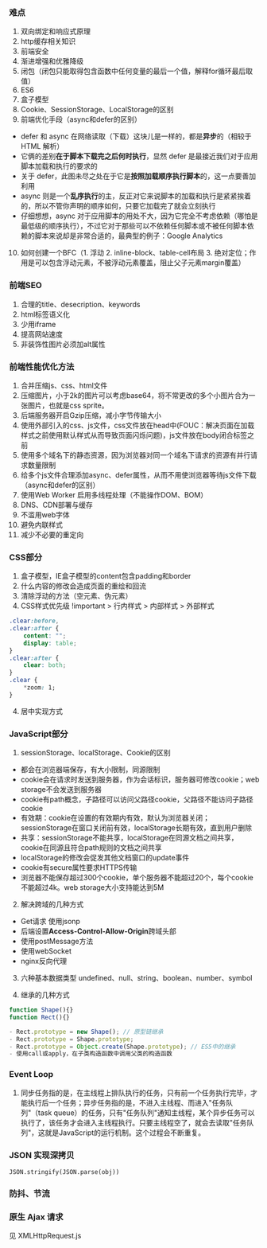 
### 难点
1. 双向绑定和响应式原理
2. http缓存相关知识
3. 前端安全
4. 渐进增强和优雅降级
5. 闭包（闭包只能取得包含函数中任何变量的最后一个值，解释for循环最后取值）
6. ES6
7. 盒子模型
8. Cookie、SessionStorage、LocalStorage的区别
9. 前端优化手段（async和defer的区别）
- defer 和 async 在网络读取（下载）这块儿是一样的，都是**异步**的（相较于 HTML 解析）
- 它俩的差别**在于脚本下载完之后何时执行**，显然 defer 是最接近我们对于应用脚本加载和执行的要求的
- 关于 defer，此图未尽之处在于它是**按照加载顺序执行脚本**的，这一点要善加利用
- async 则是一个**乱序执行**的主，反正对它来说脚本的加载和执行是紧紧挨着的，所以不管你声明的顺序如何，只要它加载完了就会立刻执行
- 仔细想想，async 对于应用脚本的用处不大，因为它完全不考虑依赖（哪怕是最低级的顺序执行），不过它对于那些可以不依赖任何脚本或不被任何脚本依赖的脚本来说却是非常合适的，最典型的例子：Google Analytics
10. 如何创建一个BFC（1. 浮动 2. inline-block、table-cell布局 3. 绝对定位；作用是可以包含浮动元素，不被浮动元素覆盖，阻止父子元素margin覆盖）

### 前端SEO

1. 合理的title、desecription、keywords
2. html标签语义化
3. 少用iframe
4. 提高网站速度
5. 非装饰性图片必须加alt属性

### 前端性能优化方法

1. 合并压缩js、css、html文件
2. 压缩图片，小于2k的图片可以考虑base64，将不常更改的多个小图片合为一张图片，也就是css sprite。
3. 后端服务器开启Gzip压缩，减小字节传输大小
4. 使用外部引入的css、js文件，css文件放在head中(FOUC：解决页面在加载样式之前使用默认样式从而导致页面闪烁问题)，js文件放在body闭合标签之前
5. 使用多个域名下的静态资源，因为浏览器对同一个域名下请求的资源有并行请求数量限制
6. 给多个js文件合理添加async、defer属性，从而不用使浏览器等待js文件下载（async和defer的区别）
7. 使用Web Worker 启用多线程处理（不能操作DOM、BOM）
8. DNS、CDN部署与缓存
9. 不滥用web字体
10. 避免内联样式
11. 减少不必要的重定向

### CSS部分

1. 盒子模型，IE盒子模型的content包含padding和border
2. 什么内容的修改会造成页面的重绘和回流
3. 清除浮动的方法（空元素、伪元素）
4. CSS样式优先级 !important > 行内样式 > 内部样式 > 外部样式

```css
.clear:before,
.clear:after {
    content: "";
    display: table;
}
.clear:after {
    clear: both;
}
.clear {
    *zoom: 1;
}
```
4. 居中实现方式

### JavaScript部分

1. sessionStorage、localStorage、Cookie的区别
- 都会在浏览器端保存，有大小限制，同源限制
- cookie会在请求时发送到服务器，作为会话标识，服务器可修改cookie；web storage不会发送到服务器
- cookie有path概念，子路径可以访问父路径cookie，父路径不能访问子路径cookie
- 有效期：cookie在设置的有效期内有效，默认为浏览器关闭；sessionStorage在窗口关闭前有效，localStorage长期有效，直到用户删除
- 共享：sessionStorage不能共享，localStorage在同源文档之间共享，cookie在同源且符合path规则的文档之间共享
- localStorage的修改会促发其他文档窗口的update事件
- cookie有secure属性要求HTTPS传输
- 浏览器不能保存超过300个cookie，单个服务器不能超过20个，每个cookie不能超过4k。web storage大小支持能达到5M

2. 解决跨域的几种方式
- Get请求 使用jsonp
- 后端设置**Access-Control-Allow-Origin**跨域头部
- 使用postMessage方法
- 使用webSocket
- nginx反向代理

3. 六种基本数据类型 undefined、null、string、boolean、number、symbol

4. 继承的几种方式
```javascript
function Shape(){}
function Rect(){}

- Rect.prototype = new Shape(); // 原型链继承
- Rect.prototype = Shape.prototype;
- Rect.prototype = Object.create(Shape.prototype); // ES5中的继承
- 使用call或apply，在子类构造函数中调用父类的构造函数
```

### Event Loop

1. 同步任务指的是，在主线程上排队执行的任务，只有前一个任务执行完毕，才能执行后一个任务；异步任务指的是，不进入主线程、而进入"任务队列"（task queue）的任务，只有"任务队列"通知主线程，某个异步任务可以执行了，该任务才会进入主线程执行。只要主线程空了，就会去读取"任务队列"，这就是JavaScript的运行机制。这个过程会不断重复。

### JSON 实现深拷贝

`JSON.stringify(JSON.parse(obj))`

### 防抖、节流

### 原生 Ajax 请求
见 XMLHttpRequest.js